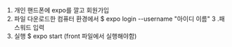 1. 개인 핸드폰에 expo를 깔고 회원가입
2. 파일 다운로드한 컴퓨터 환경에서 $ expo login --username "아이디 이름"
3 .패스워드 입력
4. 실행 $ expo start (front 파일에서 실행해야함)
